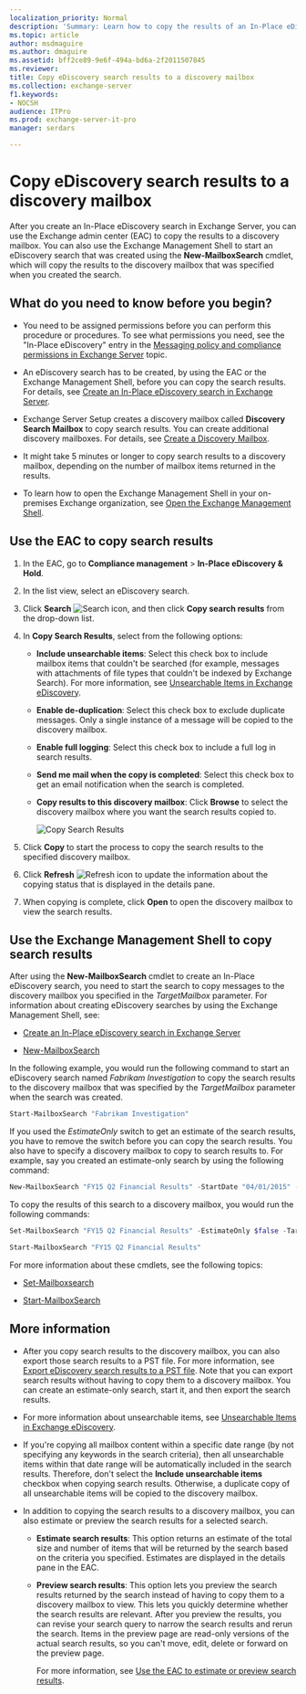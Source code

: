 ```yaml
---
localization_priority: Normal
description: 'Summary: Learn how to copy the results of an In-Place eDiscovery search to a discovery mailbox in Exchange Server 2016 and Exchange Server 2019.'
ms.topic: article
author: msdmaguire
ms.author: dmaguire
ms.assetid: bff2ce89-9e6f-494a-bd6a-2f2011507845
ms.reviewer:
title: Copy eDiscovery search results to a discovery mailbox
ms.collection: exchange-server
f1.keywords:
- NOCSH
audience: ITPro
ms.prod: exchange-server-it-pro
manager: serdars

---
```


# Copy eDiscovery search results to a discovery mailbox

After you create an In-Place eDiscovery search in Exchange Server, you can use the Exchange admin center (EAC) to copy the results to a discovery mailbox. You can also use the Exchange Management Shell to start an eDiscovery search that was created using the **New-MailboxSearch** cmdlet, which will copy the results to the discovery mailbox that was specified when you created the search.

## What do you need to know before you begin?

- You need to be assigned permissions before you can perform this procedure or procedures. To see what permissions you need, see the "In-Place eDiscovery" entry in the [Messaging policy and compliance permissions in Exchange Server](../../permissions/feature-permissions/policy-and-compliance-permissions.md) topic.

- An eDiscovery search has to be created, by using the EAC or the Exchange Management Shell, before you can copy the search results. For details, see [Create an In-Place eDiscovery search in Exchange Server](create-searches.md).

- Exchange Server Setup creates a discovery mailbox called **Discovery Search Mailbox** to copy search results. You can create additional discovery mailboxes. For details, see [Create a Discovery Mailbox](../../../ExchangeServer2013/create-a-discovery-mailbox-exchange-2013-help.md).

- It might take 5 minutes or longer to copy search results to a discovery mailbox, depending on the number of mailbox items returned in the results.

- To learn how to open the Exchange Management Shell in your on-premises Exchange organization, see [Open the Exchange Management Shell](/powershell/exchange/open-the-exchange-management-shell).

## Use the EAC to copy search results

1. In the EAC, go to **Compliance management** \> **In-Place eDiscovery & Hold**.

2. In the list view, select an eDiscovery search.

3. Click **Search** ![Search icon](../../media/ITPro_EAC_.png), and then click **Copy search results** from the drop-down list.

4. In **Copy Search Results**, select from the following options:

   - **Include unsearchable items**: Select this check box to include mailbox items that couldn't be searched (for example, messages with attachments of file types that couldn't be indexed by Exchange Search). For more information, see [Unsearchable Items in Exchange eDiscovery](../../../ExchangeServer2013/unsearchable-items-in-exchange-ediscovery-exchange-2013-help.md).

   - **Enable de-duplication**: Select this check box to exclude duplicate messages. Only a single instance of a message will be copied to the discovery mailbox.

   - **Enable full logging**: Select this check box to include a full log in search results.

   - **Send me mail when the copy is completed**: Select this check box to get an email notification when the search is completed.

   - **Copy results to this discovery mailbox**: Click **Browse** to select the discovery mailbox where you want the search results copied to.

     ![Copy Search Results](../../media/TA_MRM_CopySearchResults.gif)

5. Click **Copy** to start the process to copy the search results to the specified discovery mailbox.

6. Click **Refresh** ![Refresh icon](../../media/ITPro_EAC_RefreshIcon.png) to update the information about the copying status that is displayed in the details pane.

7. When copying is complete, click **Open** to open the discovery mailbox to view the search results.

## Use the Exchange Management Shell to copy search results

After using the **New-MailboxSearch** cmdlet to create an In-Place eDiscovery search, you need to start the search to copy messages to the discovery mailbox you specified in the _TargetMailbox_ parameter. For information about creating eDiscovery searches by using the Exchange Management Shell, see:

- [Create an In-Place eDiscovery search in Exchange Server](create-searches.md)

- [New-MailboxSearch](/powershell/module/exchange/new-mailboxsearch)

In the following example, you would run the following command to start an eDiscovery search named *Fabrikam Investigation* to copy the search results to the discovery mailbox that was specified by the _TargetMailbox_ parameter when the search was created.

```PowerShell
Start-MailboxSearch "Fabrikam Investigation"
```

If you used the _EstimateOnly_ switch to get an estimate of the search results, you have to remove the switch before you can copy the search results. You also have to specify a discovery mailbox to copy to search results to. For example, say you created an estimate-only search by using the following command:

```PowerShell
New-MailboxSearch "FY15 Q2 Financial Results" -StartDate "04/01/2015" -EndDate "06/30/2015" -SourceMailboxes "DG-Finance" -SearchQuery '"Financial" AND "Fabrikam"' -EstimateOnly -IncludeUnsearchableItems

```

To copy the results of this search to a discovery mailbox, you would run the following commands:

```PowerShell
Set-MailboxSearch "FY15 Q2 Financial Results" -EstimateOnly $false -TargetMailbox "Discovery Search Mailbox"
```

```PowerShell
Start-MailboxSearch "FY15 Q2 Financial Results"
```

For more information about these cmdlets, see the following topics:

- [Set-Mailboxsearch](/powershell/module/exchange/set-mailboxsearch)

- [Start-MailboxSearch](/powershell/module/exchange/start-mailboxsearch)

## More information

- After you copy search results to the discovery mailbox, you can also export those search results to a PST file. For more information, see [Export eDiscovery search results to a PST file](export-results-to-pst.md). Note that you can export search results without having to copy them to a discovery mailbox. You can create an estimate-only search, start it, and then export the search results.

- For more information about unsearchable items, see [Unsearchable Items in Exchange eDiscovery](../../../ExchangeServer2013/unsearchable-items-in-exchange-ediscovery-exchange-2013-help.md).

- If you're copying all mailbox content within a specific date range (by not specifying any keywords in the search criteria), then all unsearchable items within that date range will be automatically included in the search results. Therefore, don't select the **Include unsearchable items** checkbox when copying search results. Otherwise, a duplicate copy of all unsearchable items will be copied to the discovery mailbox.

- In addition to copying the search results to a discovery mailbox, you can also estimate or preview the search results for a selected search.

  - **Estimate search results**: This option returns an estimate of the total size and number of items that will be returned by the search based on the criteria you specified. Estimates are displayed in the details pane in the EAC.

  - **Preview search results**: This option lets you preview the search results returned by the search instead of having to copy them to a discovery mailbox to view. This lets you quickly determine whether the search results are relevant. After you preview the results, you can revise your search query to narrow the search results and rerun the search. Items in the preview page are read-only versions of the actual search results, so you can't move, edit, delete or forward on the preview page.

    For more information, see [Use the EAC to estimate or preview search results](create-searches.md#use-the-eac-to-estimate-or-preview-search-results).